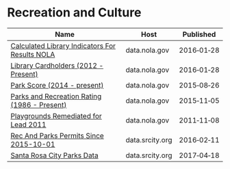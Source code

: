 # Recreation and Culture

Name | Host | Published
---- | ---- | ---------
[Calculated Library Indicators For Results NOLA](../datasets/s995-ndgk.md) | data.nola.gov | 2016&#x2011;01&#x2011;28
[Library Cardholders (2012 - Present)](../datasets/vsuc-xd5b.md) | data.nola.gov | 2016&#x2011;01&#x2011;28
[Park Score (2014 - present)](../datasets/9r2n-ydic.md) | data.nola.gov | 2015&#x2011;08&#x2011;26
[Parks and Recreation Rating (1986 - Present)](../datasets/ktnm-2i9z.md) | data.nola.gov | 2015&#x2011;11&#x2011;05
[Playgrounds Remediated for Lead 2011](../datasets/65t6-gi32.md) | data.nola.gov | 2011&#x2011;11&#x2011;08
[Rec And Parks Permits Since 2015-10-01](../datasets/6gga-8cka.md) | data.srcity.org | 2016&#x2011;02&#x2011;11
[Santa Rosa City Parks Data](../datasets/svx9-57h9.md) | data.srcity.org | 2017&#x2011;04&#x2011;18

